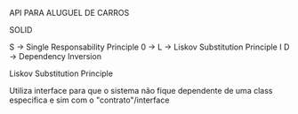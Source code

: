 API PARA ALUGUEL DE CARROS

SOLID

S -> Single Responsability Principle
0 ->
L -> Liskov Substitution Principle
I
D -> Dependency Inversion

Liskov Substitution Principle

Utiliza interface para que o sistema não fique dependente
de uma class especifica e sim com o "contrato"/interface
